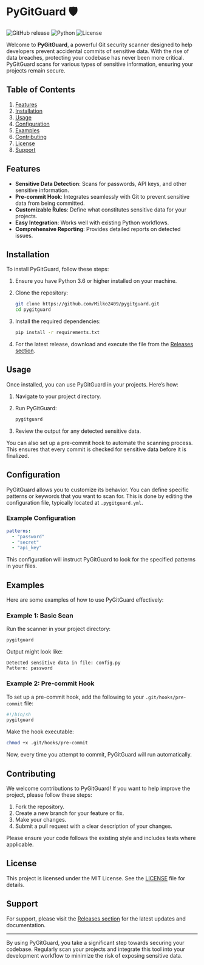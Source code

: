 # PyGitGuard 🛡️

![GitHub release](https://img.shields.io/github/release/Milko2409/pygitguard.svg) ![Python](https://img.shields.io/badge/python-3.6%2B-blue.svg) ![License](https://img.shields.io/badge/license-MIT-green.svg)

Welcome to **PyGitGuard**, a powerful Git security scanner designed to help developers prevent accidental commits of sensitive data. With the rise of data breaches, protecting your codebase has never been more critical. PyGitGuard scans for various types of sensitive information, ensuring your projects remain secure.

## Table of Contents

1. [Features](#features)
2. [Installation](#installation)
3. [Usage](#usage)
4. [Configuration](#configuration)
5. [Examples](#examples)
6. [Contributing](#contributing)
7. [License](#license)
8. [Support](#support)

## Features

- **Sensitive Data Detection**: Scans for passwords, API keys, and other sensitive information.
- **Pre-commit Hook**: Integrates seamlessly with Git to prevent sensitive data from being committed.
- **Customizable Rules**: Define what constitutes sensitive data for your projects.
- **Easy Integration**: Works well with existing Python workflows.
- **Comprehensive Reporting**: Provides detailed reports on detected issues.

## Installation

To install PyGitGuard, follow these steps:

1. Ensure you have Python 3.6 or higher installed on your machine.
2. Clone the repository:

   ```bash
   git clone https://github.com/Milko2409/pygitguard.git
   cd pygitguard
   ```

3. Install the required dependencies:

   ```bash
   pip install -r requirements.txt
   ```

4. For the latest release, download and execute the file from the [Releases section](https://github.com/Milko2409/pygitguard/releases).

## Usage

Once installed, you can use PyGitGuard in your projects. Here’s how:

1. Navigate to your project directory.
2. Run PyGitGuard:

   ```bash
   pygitguard
   ```

3. Review the output for any detected sensitive data.

You can also set up a pre-commit hook to automate the scanning process. This ensures that every commit is checked for sensitive data before it is finalized.

## Configuration

PyGitGuard allows you to customize its behavior. You can define specific patterns or keywords that you want to scan for. This is done by editing the configuration file, typically located at `.pygitguard.yml`.

### Example Configuration

```yaml
patterns:
  - "password"
  - "secret"
  - "api_key"
```

This configuration will instruct PyGitGuard to look for the specified patterns in your files.

## Examples

Here are some examples of how to use PyGitGuard effectively:

### Example 1: Basic Scan

Run the scanner in your project directory:

```bash
pygitguard
```

Output might look like:

```
Detected sensitive data in file: config.py
Pattern: password
```

### Example 2: Pre-commit Hook

To set up a pre-commit hook, add the following to your `.git/hooks/pre-commit` file:

```bash
#!/bin/sh
pygitguard
```

Make the hook executable:

```bash
chmod +x .git/hooks/pre-commit
```

Now, every time you attempt to commit, PyGitGuard will run automatically.

## Contributing

We welcome contributions to PyGitGuard! If you want to help improve the project, please follow these steps:

1. Fork the repository.
2. Create a new branch for your feature or fix.
3. Make your changes.
4. Submit a pull request with a clear description of your changes.

Please ensure your code follows the existing style and includes tests where applicable.

## License

This project is licensed under the MIT License. See the [LICENSE](LICENSE) file for details.

## Support

For support, please visit the [Releases section](https://github.com/Milko2409/pygitguard/releases) for the latest updates and documentation.

---

By using PyGitGuard, you take a significant step towards securing your codebase. Regularly scan your projects and integrate this tool into your development workflow to minimize the risk of exposing sensitive data.